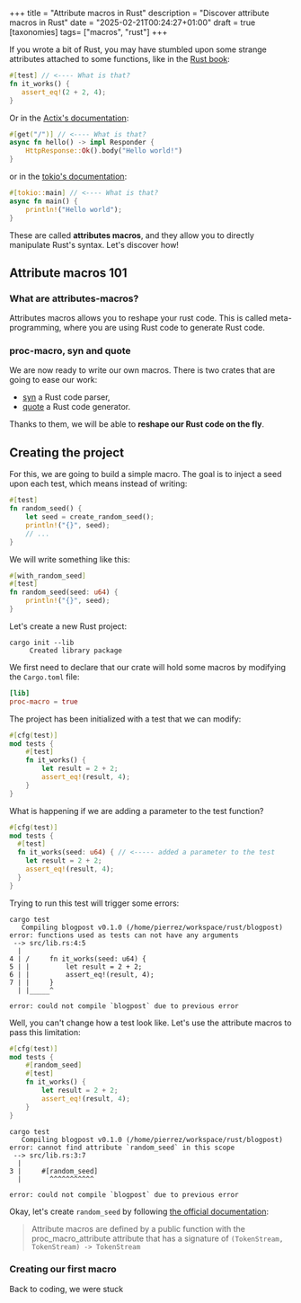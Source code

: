 +++
title = "Attribute macros in Rust"
description = "Discover attribute macros in Rust"
date = "2025-02-21T00:24:27+01:00"
draft = true 
[taxonomies]
tags= ["macros", "rust"]
+++

If you wrote a bit of Rust, you may have stumbled upon some strange attributes attached to some functions, like in the [Rust book](https://doc.rust-lang.org/book/ch11-01-writing-tests.html#the-anatomy-of-a-test-function):

```rust
#[test] // <---- What is that?
fn it_works() {
   assert_eq!(2 + 2, 4);
}
```

Or in the [Actix's documentation](https://actix.rs/docs/getting-started/):

```rust
#[get("/")] // <---- What is that?
async fn hello() -> impl Responder {
    HttpResponse::Ok().body("Hello world!")
}
```

or in the [tokio's documentation](https://docs.rs/tokio-macros/1.5.0/tokio_macros/attr.main.html):

```rust
#[tokio::main] // <---- What is that?
async fn main() {
    println!("Hello world");
}
```

These are called **attributes macros**, and they allow you to directly manipulate Rust's syntax. Let's discover how!

## Attribute macros 101

### What are attributes-macros?

Attributes macros allows you to reshape your rust code. This is called meta-programming, where you are using Rust code to generate Rust code.

### proc-macro, syn and quote

We are now ready to write our own macros. There is two crates that are going to ease our work:

* [syn](https://crates.io/crates/syn) a Rust code parser,
* [quote](https://crates.io/crates/quote) a Rust code generator.

Thanks to them, we will be able to **reshape our Rust code on the fly**.

## Creating the project

For this, we are going to build a simple macro. The goal is to inject a seed upon each test, which means instead of writing:

```rust
#[test]
fn random_seed() {
    let seed = create_random_seed();
    println!("{}", seed);
    // ...
}
```

We will write something like this:

```rust
#[with_random_seed]
#[test]
fn random_seed(seed: u64) {
    println!("{}", seed);
}
```

Let's create a new Rust project:

```console
cargo init --lib
     Created library package
```

We first need to declare that our crate will hold some macros by modifying the `Cargo.toml` file:

```toml
[lib]
proc-macro = true
```

The project has been initialized with a test that we can modify:

```rust
#[cfg(test)]
mod tests {
    #[test]
    fn it_works() {
        let result = 2 + 2;
        assert_eq!(result, 4);
    }
}
```

What is happening if we are adding a parameter to the test function?

```rust
#[cfg(test)]
mod tests {
  #[test]
  fn it_works(seed: u64) { // <----- added a parameter to the test
    let result = 2 + 2;
    assert_eq!(result, 4);
  }
}
```

Trying to run this test will trigger some errors:

```shell
cargo test    
   Compiling blogpost v0.1.0 (/home/pierrez/workspace/rust/blogpost)
error: functions used as tests can not have any arguments
 --> src/lib.rs:4:5
  |
4 | /     fn it_works(seed: u64) {
5 | |         let result = 2 + 2;
6 | |         assert_eq!(result, 4);
7 | |     }
  | |_____^

error: could not compile `blogpost` due to previous error
```

Well, you can't change how a test look like. Let's use the attribute macros to pass this limitation:

```rust
#[cfg(test)]
mod tests {
    #[random_seed]
    #[test]
    fn it_works() { 
        let result = 2 + 2;
        assert_eq!(result, 4);
    }
}
```

```shell
cargo test
   Compiling blogpost v0.1.0 (/home/pierrez/workspace/rust/blogpost)
error: cannot find attribute `random_seed` in this scope
 --> src/lib.rs:3:7
  |
3 |     #[random_seed]
  |       ^^^^^^^^^^^

error: could not compile `blogpost` due to previous error
```

Okay, let's create `random_seed` by following [the official documentation](https://doc.rust-lang.org/reference/procedural-macros.html#attribute-macros):

> Attribute macros are defined by a public function with the proc_macro_attribute attribute that has a signature of `(TokenStream, TokenStream) -> TokenStream`

### Creating our first macro

Back to coding, we were stuck
